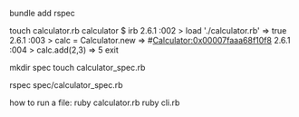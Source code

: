 bundle add rspec

touch calculator.rb
calculator $ irb
2.6.1 :002 > load './calculator.rb'
 => true 
2.6.1 :003 > calc = Calculator.new
 => #<Calculator:0x00007faaa68f10f8> 
2.6.1 :004 > calc.add(2,3)
 => 5 
 exit

 mkdir spec
 touch calculator_spec.rb

 rspec spec/calculator_spec.rb

 how to run a file: ruby calculator.rb
  ruby cli.rb